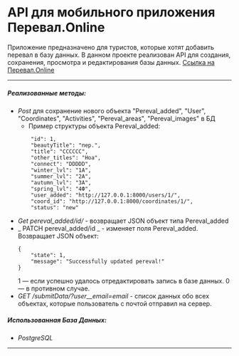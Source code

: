 # API для мобильного приложения Перевал.Online

Приложение предназначено для туристов, которые хотят добавить перевал в базу данных.
В данном проекте реализован API для создания, сохранения, просмотра и редактирования базы данных.
[Ссылка на Перевал.Online](https://pereval.online/)

---

##### Реализованные методы:
* _Post_ для сохранение нового объекта "Pereval_added", "User", "Coordinates", "Activities", "Pereval_areas", "Pereval_images" в БД
  *   Пример структуры объекта Pereval_added: 
    ```    
        "id": 1,
        "beautyTitle": "пер.",
        "title": "CCCCCC",
        "other_titles": "Ноа",
        "connect": "DDDDD",
        "winter_lvl": "1А",
        "summer_lvl": "2А",
        "autumn_lvl": "3А",
        "spring_lvl": "4Ф",
        "user_added": "http://127.0.0.1:8000/users/1/",
        "coord_id": "http://127.0.0.1:8000/coordinates/1/",
        "status": "new"  
    ```
* _Get pereval_added/id/_ - возвращает JSON объект типа Pereval_added
* _ PATCH pereval_added/id _ - изменяет поля Pereval_added. Возвращает JSON объект:
  ```
  {
      "state": 1,
      "message": "Successfully updated pereval!"
  }
  ```
  1 — если успешно удалось отредактировать запись в базе данных.
  0 — в противном случае.
* _GET /submitData/?user__email=email_ - список данных обо всех объектах, которые пользователь с почтой <email> отправил на сервер.


##### Использованная База Данных:
* _PostgreSQL_

---
